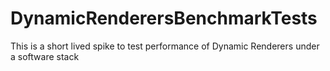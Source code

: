 # DynamicRenderersBenchmarkTests
This is a short lived spike to test performance of Dynamic Renderers under a software stack
